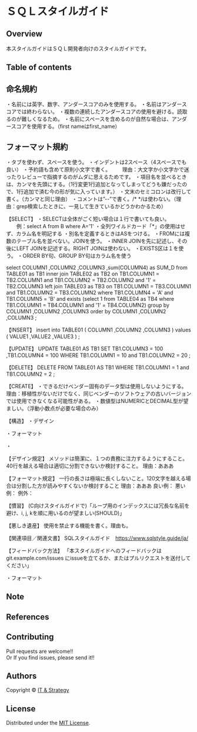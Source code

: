 ＳＱＬスタイルガイド
======================

## Overview  
本スタイルガイドはＳＱＬ開発者向けのスタイルガイドです。


## Table of contents



## 命名規約
・名前には英字、数字、アンダースコアのみを使用する。
・名前はアンダースコアでは終わらない。
・複数の連続したアンダースコアの使用を避ける。読取るのが難しくなるため。
・名前にスペースを含めるのが自然な場合は、アンダースコアを使用する。（first nameはfirst_name）



## フォーマット規約
・タブを使わず、スペースを使う。
・インデントは2スペース（4スペースでも良い）
・予約語も含めて原則小文字で書く。
　　理由：大文字か小文字かで迷ったりレビューで指摘するのがムダに思えるためです。
・項目名を並べるときは、カンマを先頭にする。（1行変更1行追加となってしまってどうも嫌だったので、1行追加で済む今の形が気に入っています。）
・文末のセミコロンは改行して書く。（カンマと同じ理由）
・コメントは”--”で書く。/* */は使わない。（理由：grep検索したときに、一見して生きているかどうかわかるため）

【SELECT】
・SELECTは全体がごく短い場合は１行で書いても良い。
　　例：select A from B where A='1'
・全列ワイルドカード「*」の使用はせず、カラム名を明記する
・別名を定義するときはASをつける。
・FROMには複数のテーブル名を並べない。JOINを使う。
・INNER JOINを先に記述し、その後にLEFT JOINを記述する。RIGHT JOINは使わない。
・EXISTS区は１を使う。
・ORDER BY句、GROUP BY句はカラム名を使う


select
   COLUMN1
  ,COLUMN2
  ,COLUMN3
  ,sum(COLUMN4) as SUM_D
from
  TABLE01 as TB1
  inner join TABLE02 as TB2
    on  TB1.COLUMN1 = TB2.COLUMN1
    and TB1.COLUMN2 = TB2.COLUMN2
    and '1'         = TB2.COLUMN3
  left join TABLE03 as TB3
    on  TB1.COLUMN1 = TB3.COLUMN1
    and TB1.COLUMN2 = TB3.COLUMN2
where
      TB1.COLUMN4 = 'A'
  and TB1.COLUMN5 = 'B'
  and exists (select 1
              from 
                TABLE04 as TB4
              where
                    TB1.COLUMN1 = TB4.COLUMN1
                and '1'         = TB4.COLUMN2)
group by
   COLUMN1
  ,COLUMN2
  ,COLUMN3
order by
   COLUMN1
  ,COLUMN2
  ,COLUMN3
;


【INSERT】
insert into
  TABLE01
(
 COLUMN1
,COLUMN2
,COLUMN3
)
values
(
 VALUE1
,VALUE2
,VALUE3
)
;


【UPDATE】
UPDATE
  TABLE01 AS TB1
SET
   TB1.COLUMN3 = 100
  ,TB1.COLUMN4 = 100
WHERE
      TB1.COLUMN1 = 10
  and TB1.COLUMN2 = 20
;


【DELETE】
DELETE
FROM
  TABLE01 AS TB1
WHERE
      TB1.COLUMN1 = 1
  and TB1.COLUMN2 = 2
;


【CREATE】
・できるだけベンダー固有のデータ型は使用しないようにする。 理由：移植性がないだけでなく、同じベンダーのソフトウェアの古いバージョンでは使用できなくなる可能性がある。
・数値型はNUMERICとDECIMAL型が望ましい。（浮動小数点が必要な場合のみ）




【構造】
・デザイン



・フォーマット


・

【デザイン規定】
メソッドは簡潔に、１つの責務に注力するようにすること。40行を越える場合は適切に分割できないか検討すること。
理由：あああ



【フォーマット規定】
一行の長さは極端に長くしないこと。120文字を越える場合は分割した方が読みやすくないか検討すること
理由：あああ
良い例：
悪い例：
例外：


【慣習】
(C向けスタイルガイドで)「ループ用のインデックスには冗長な名前を避け、i, j, kを順に用いるのが望ましい(SHOULD)」


【悪しき遺産】
使用を禁止する機能を書く。理由も。



【関連項目／関連文書】
SQLスタイルガイド　https://www.sqlstyle.guide/ja/



【フィードバック方法】
「本スタイルガイドへのフィードバックは git.example.com/issues にissueを立てるか、またはプルリクエストを送付してください」




・フォーマット


Note
-------

References
-------


Contributing
-------
Pull requests are welcome!!  
Or If you find issues, please send it!!

Authors
----------
Copyright &copy; [IT & Strategy](http://suzukitakashi.net/)  
  
License
----------
Distributed under the [MIT License][mit].
 
[MIT]: http://www.opensource.org/licenses/mit-license.php


